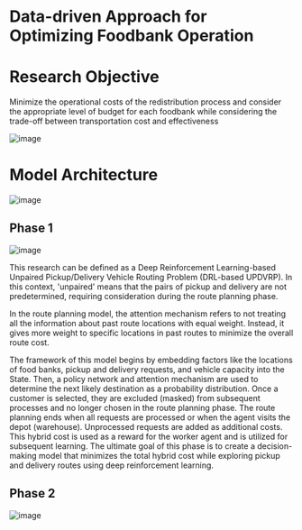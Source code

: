 #  Data-driven Approach for Optimizing Foodbank Operation

# Research Objective

Minimize the operational costs of the redistribution process and consider the appropriate level of budget for each foodbank while considering the trade-off between transportation cost and effectiveness

![image](https://github.com/bizsooin/UPDVRP_MC/assets/119101783/57c23faa-fd37-468a-91e9-68d8befe73cb)


# Model Architecture

![image](https://github.com/bizsooin/UPDVRP_MC/assets/119101783/d62e04a4-eb74-4b77-b49c-af60c070e1e6)


## Phase 1

![image](https://github.com/bizsooin/UPDVRP_MC/assets/119101783/004ba76f-ce37-4fe1-91fe-35abb5fd71f4)

This research can be defined as a Deep Reinforcement Learning-based Unpaired Pickup/Delivery Vehicle Routing Problem (DRL-based UPDVRP). In this context, 'unpaired' means that the pairs of pickup and delivery are not predetermined, requiring consideration during the route planning phase.

In the route planning model, the attention mechanism refers to not treating all the information about past route locations with equal weight. Instead, it gives more weight to specific locations in past routes to minimize the overall route cost.

The framework of this model begins by embedding factors like the locations of food banks, pickup and delivery requests, and vehicle capacity into the State. Then, a policy network and attention mechanism are used to determine the next likely destination as a probability distribution. Once a customer is selected, they are excluded (masked) from subsequent processes and no longer chosen in the route planning phase. The route planning ends when all requests are processed or when the agent visits the depot (warehouse). Unprocessed requests are added as additional costs. This hybrid cost is used as a reward for the worker agent and is utilized for subsequent learning. The ultimate goal of this phase is to create a decision-making model that minimizes the total hybrid cost while exploring pickup and delivery routes using deep reinforcement learning.

## Phase 2

![image](https://github.com/bizsooin/UPDVRP_MC/assets/119101783/020f0c81-0224-4852-88b5-302556be4a2f)



